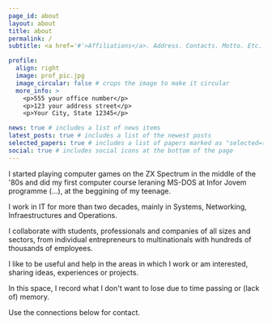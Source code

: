 ```yaml
---
page_id: about
layout: about
title: about
permalink: /
subtitle: <a href='#'>Affiliations</a>. Address. Contacts. Motto. Etc.

profile:
  align: right
  image: prof_pic.jpg
  image_circular: false # crops the image to make it circular
  more_info: >
    <p>555 your office number</p>
    <p>123 your address street</p>
    <p>Your City, State 12345</p>

news: true # includes a list of news items
latest_posts: true # includes a list of the newest posts
selected_papers: true # includes a list of papers marked as "selected={true}"
social: true # includes social icons at the bottom of the page
---
```


I started playing computer games on the ZX Spectrum in the middle of the '80s and did my first computer course leraning MS-DOS at Infor Jovem programme (...), at the beggining of my teenage.

I work in IT for more than two decades, mainly in Systems, Networking, Infraestructures and Operations.

I collaborate with students, professionals and companies of all sizes and sectors, from individual entrepreneurs to multinationals with hundreds of thousands of employees.

I like to be useful and help in the areas in which I work or am interested, sharing ideas, experiences or projects.

In this space, I record what I don't want to lose due to time passing or (lack of) memory.

Use the connections below for contact.